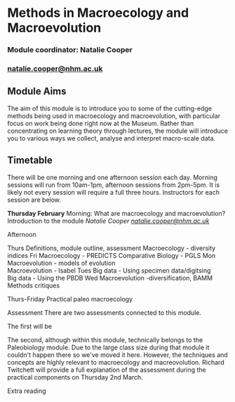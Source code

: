 # Methods in Macroecology and Macroevolution
### Module coordinator: Natalie Cooper
### natalie.cooper@nhm.ac.uk

## Module Aims
The aim of this module is to introduce you to some of the cutting-edge methods being used in macroecology and macroevolution, with particular focus on work being done right now at the Museum. Rather than concentrating on learning theory through lectures, the module will introduce you to various ways we collect, analyse and interpret macro-scale data. 


## Timetable
There will be one morning and one afternoon session each day. Morning sessions will run from 10am-1pm, afternoon sessions from 2pm-5pm. It is likely not every session will require a full three hours. Instructors for each session are below.

**Thursday February** 
Morning: What are macroecology and macroevolution? Introduction to the module
*Natalie Cooper*
*natalie.cooper@nhm.ac.uk* 

Afternoon

Thurs	Definitions, module outline, assessment	
Macroecology - diversity indices
Fri	Macroecology - PREDICTS	
Comparative Biology - PGLS 
Mon	Macroevolution - models of evolution	
Macroevolution - Isabel
Tues	Big data - Using specimen data/digitsing	
Big data - Using the PBDB
Wed	Macroevolution -diversification, BAMM	
Methods critiques

Thurs-Friday	Practical paleo macroecology

Assessment
There are two assessments connected to this module.

The first will be

The second, although within this module, technically belongs to the Paleobiology module. Due to the large class size during that module it couldn't happen there so we've moved it here. However, the techniques and concepts are highly relevant to macroecology and macreovolution. Richard Twitchett will provide a full explanation of the assessment during the practical components on Thursday 2nd March. 


Extra reading